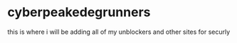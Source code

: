 # cyberpeakedegrunners

this is where i will be adding all of my unblockers and other sites for securly
